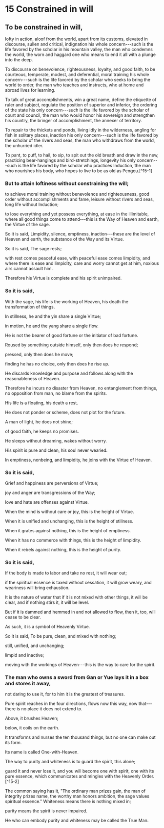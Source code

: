 # 15 Constrained in will

## To be constrained in will,

lofty in action,
aloof from the world,
apart from its customs,
elevated in discourse,
sullen and critical,
indignation his whole concern---such is the life favored by the scholar in his mountain valley,
the man who condemns the world,
the worn and haggard one who means to end it all with a plunge into the deep.

To discourse on benevolence,
righteousness,
loyalty,
and good faith,
to be courteous,
temperate,
modest,
and deferential,
moral training his whole concern---such is the life favored by the scholar who seeks to bring the world to order,
the man who teaches and instructs,
who at home and abroad lives for learning.

To talk of great accomplishments,
win a great name,
define the etiquette of ruler and subject,
regulate the position of superior and inferior,
the ordering of the state his only concern---such is the life favored by the scholar of court and council,
the man who would honor his sovereign and strengthen his country,
the bringer of accomplishment,
the annexer of territory.

To repair to the thickets and ponds,
living idly in the wilderness,
angling for fish in solitary places,
inaction his only concern---such is the life favored by the scholar of the rivers and seas,
the man who withdraws from the world,
the unhurried idler.

To pant,
to puff,
to hail,
to sip,
to spit out the old breath and draw in the new,
practicing bear-hangings and bird-stretchings,
longevity his only concern---such is the life favored by the scholar who practices Induction,
the man who nourishes his body,
who hopes to live to be as old as Pengcu.[^15-1]

### But to attain loftiness without constraining the will;


to achieve moral training without benevolence and righteousness,
good order without accomplishments and fame,
leisure without rivers and seas,
long life without Induction;

to lose everything and yet possess everything,
at ease in the illimitable,
where all good things come to attend---this is the Way of Heaven and earth,
the Virtue of the sage.

So it is said,
Limpidity,
silence,
emptiness,
inaction---these are the level of Heaven and earth,
the substance of the Way and its Virtue.

So it is said,
The sage rests;

with rest comes peaceful ease,
with peaceful ease comes limpidity,
and where there is ease and limpidity,
care and worry cannot get at him,
noxious airs cannot assault him.

Therefore his Virtue is complete and his spirit unimpaired.

### So it is said,

With the sage,
his life is the working of Heaven,
his death the transformation of things.

In stillness,
he and the yin share a single Virtue;

in motion,
he and the yang share a single flow.

He is not the bearer of good fortune or the initiator of bad fortune.

Roused by something outside himself,
only then does he respond;

pressed,
only then does he move;

finding he has no choice,
only then does he rise up.

He discards knowledge and purpose and follows along with the reasonableness of Heaven.

Therefore he incurs no disaster from Heaven,
no entanglement from things,
no opposition from man,
no blame from the spirits.

His life is a floating,
his death a rest.

He does not ponder or scheme,
does not plot for the future.

A man of light,
he does not shine;

of good faith,
he keeps no promises.

He sleeps without dreaming,
wakes without worry.

His spirit is pure and clean,
his soul never wearied.

In emptiness,
nonbeing,
and limpidity,
he joins with the Virtue of Heaven.

### So it is said,

Grief and happiness are perversions of Virtue;

joy and anger are transgressions of the Way;

love and hate are offenses against Virtue.

When the mind is without care or joy,
this is the height of Virtue.

When it is unified and unchanging,
this is the height of stillness.

When it grates against nothing,
this is the height of emptiness.

When it has no commerce with things,
this is the height of limpidity.

When it rebels against nothing,
this is the height of purity.

### So it is said,

If the body is made to labor and take no rest,
it will wear out;

if the spiritual essence is taxed without cessation,
it will grow weary,
and weariness will bring exhaustion.

It is the nature of water that if it is not mixed with other things,
it will be clear,
and if nothing stirs it,
it will be level.

But if it is dammed and hemmed in and not allowed to flow,
then it,
too,
will cease to be clear.

As such,
it is a symbol of Heavenly Virtue.

So it is said,
To be pure,
clean,
and mixed with nothing;

still,
unified,
and unchanging;

limpid and inactive;

moving with the workings of Heaven---this is the way to care for the spirit.

### The man who owns a sword from Gan or Yue lays it in a box and stores it away,

not daring to use it,
for to him it is the greatest of treasures.

Pure spirit reaches in the four directions,
flows now this way,
now that---there is no place it does not extend to.

Above,
it brushes Heaven;

below,
it coils on the earth.

It transforms and nurses the ten thousand things,
but no one can make out its form.

Its name is called One-with-Heaven.

The way to purity and whiteness is to guard the spirit,
this alone;

guard it and never lose it,
and you will become one with spirit,
one with its pure essence,
which communicates and mingles with the Heavenly Order.[^15-2]

The common saying has it,
"The ordinary man prizes gain,
the man of integrity prizes name,
the worthy man honors ambition,
the sage values spiritual essence." Whiteness means there is nothing mixed in;

purity means the spirit is never impaired.

He who can embody purity and whiteness may be called the True Man.

